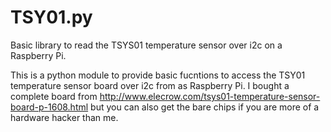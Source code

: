 # TSY01.py
Basic library to read the TSYS01 temperature sensor over i2c on a Raspberry Pi.

This is a python module to provide basic fucntions to access the TSY01 temperature sensor board over i2c from as Raspberry Pi. 
I bought a complete board from http://www.elecrow.com/tsys01-temperature-sensor-board-p-1608.html but you can also get the bare chips if you are more of a hardware hacker than me. 

